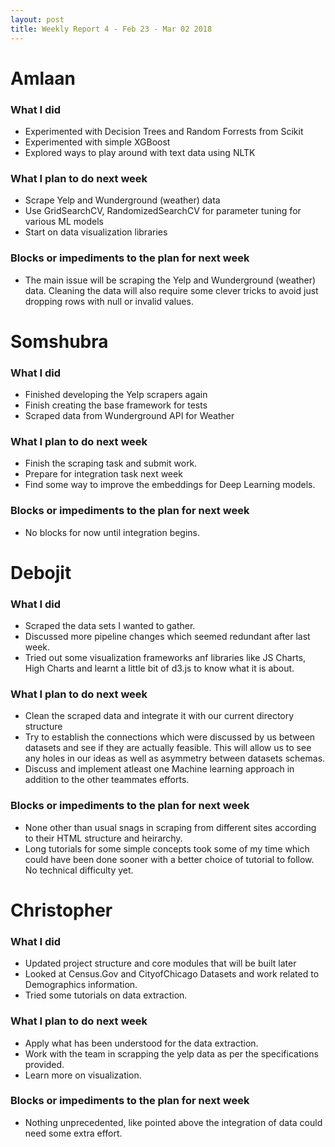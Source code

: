 ```yaml
---
layout: post
title: Weekly Report 4 - Feb 23 - Mar 02 2018
---
```


# Amlaan

### What I did

- Experimented with Decision Trees and Random Forrests from Scikit
- Experimented with simple XGBoost
- Explored ways to play around with text data using NLTK

### What I plan to do next week

- Scrape Yelp and Wunderground (weather) data
- Use GridSearchCV, RandomizedSearchCV for parameter tuning for various ML models
- Start on data visualization libraries

### Blocks or impediments to the plan for next week

- The main issue will be scraping the Yelp and Wunderground (weather) data. Cleaning the data will also require some clever tricks to avoid just dropping rows with null or invalid values.

# Somshubra

### What I did

- Finished developing the Yelp scrapers again
- Finish creating the base framework for tests
- Scraped data from Wunderground API for Weather

### What I plan to do next week

- Finish the scraping task and submit work.
- Prepare for integration task next week
- Find some way to improve the embeddings for Deep Learning models.

### Blocks or impediments to the plan for next week

- No blocks for now until integration begins.

# Debojit

### What I did
- Scraped the data sets I wanted to gather.
- Discussed more pipeline changes which seemed redundant after last week.
- Tried out some visualization frameworks anf libraries like JS Charts, High Charts and learnt a little bit of d3.js to know what it is about.

### What I plan to do next week
- Clean the scraped data and integrate it with our current directory structure
- Try to establish the connections which were discussed by us between datasets and see if they are actually feasible. This will allow us to see any holes in our ideas as well as asymmetry between datasets schemas.
- Discuss and implement atleast one Machine learning approach in addition to the other teammates efforts.

### Blocks or impediments to the plan for next week
- None other than usual snags in scraping from different sites according to their HTML structure and heirarchy.
- Long tutorials for some simple concepts took some of my time which could have been done sooner with a better choice of tutorial to follow. No technical difficulty yet.

# Christopher

### What I did
- Updated project structure and core modules that will be built later
- Looked at Census.Gov and CityofChicago Datasets and work related to Demographics information.
- Tried some tutorials on data extraction.

### What I plan to do next week
- Apply what has been understood for the data extraction.
- Work with the team in scrapping the yelp data as per the specifications provided.
- Learn more on visualization.

### Blocks or impediments to the plan for next week
- Nothing unprecedented, like pointed above the integration of data could need some extra effort.

